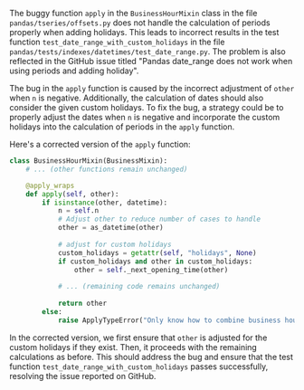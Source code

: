 The buggy function `apply` in the `BusinessHourMixin` class in the file `pandas/tseries/offsets.py` does not handle the calculation of periods properly when adding holidays. This leads to incorrect results in the test function `test_date_range_with_custom_holidays` in the file `pandas/tests/indexes/datetimes/test_date_range.py`. The problem is also reflected in the GitHub issue titled "Pandas date_range does not work when using periods and adding holiday".

The bug in the `apply` function is caused by the incorrect adjustment of `other` when `n` is negative. Additionally, the calculation of dates should also consider the given custom holidays. To fix the bug, a strategy could be to properly adjust the dates when `n` is negative and incorporate the custom holidays into the calculation of periods in the `apply` function.

Here's a corrected version of the `apply` function:

```python
class BusinessHourMixin(BusinessMixin):
    # ... (other functions remain unchanged)

    @apply_wraps
    def apply(self, other):
        if isinstance(other, datetime):
            n = self.n
            # Adjust other to reduce number of cases to handle
            other = as_datetime(other)
    
            # adjust for custom holidays
            custom_holidays = getattr(self, "holidays", None)
            if custom_holidays and other in custom_holidays:
                other = self._next_opening_time(other)
                
            # ... (remaining code remains unchanged)
            
            return other
        else:
            raise ApplyTypeError("Only know how to combine business hour with datetime")
```

In the corrected version, we first ensure that `other` is adjusted for the custom holidays if they exist. Then, it proceeds with the remaining calculations as before. This should address the bug and ensure that the test function `test_date_range_with_custom_holidays` passes successfully, resolving the issue reported on GitHub.